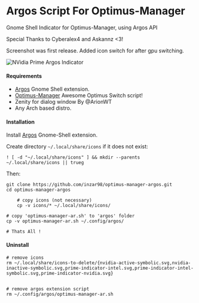 


# Argos Script For Optimus-Manager
Gnome Shell Indicator for Optimus-Manager, using Argos API

Special Thanks to Cyberalex4 and Askannz <3!

Screenshot was first release. Added icon switch for after gpu switching.

![NVidia Prime Argos Indicator](https://github.com/inzar98/optimus-manager-argos/blob/master/screenshots/optimus-manager-1.png)                                       

#### Requirements
- [Argos](https://extensions.gnome.org/extension/1176/argos/) Gnome Shell extension.
- [Optimus-Manager](https://github.com/Askannz/optimus-manager) Awesome Optimus Switch script!
- Zenity for dialog window By @ArionWT
- Any Arch based distro.


#### Installation
Install [Argos](https://extensions.gnome.org/extension/1176/argos/) Gnome-Shell extension.

Create directory `~/.local/share/icons` if it does not exist:
```
! [ -d "~/.local/share/icons" ] && mkdir --parents ~/.local/share/icons || trueg
```

Then:
```
git clone https://github.com/inzar98/optimus-manager-argos.git
cd optimus-manager-argos

    # copy icons (not necessary)
    cp -v icons/* ~/.local/share/icons/

# copy 'optimus-manager-ar.sh' to 'argos' folder
cp -v optimus-manager-ar.sh ~/.config/argos/

# Thats All !
```
#### Uninstall
```
# remove icons
rm ~/.local/share/icons-to-delete/{nvidia-active-symbolic.svg,nvidia-inactive-symbolic.svg,prime-indicator-intel.svg,prime-indicator-intel-symbolic.svg,prime-indicator-nvidia.svg}


# remove argos extension script
rm ~/.config/argos/optimus-manager-ar.sh



